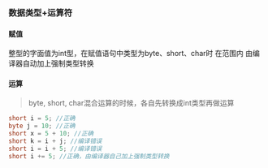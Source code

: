 ### 数据类型+运算符

#### 赋值

整型的字面值为int型，在赋值语句中类型为byte、short、char时 在范围内 由编译器自动加上强制类型转换



#### 运算

> byte, short, char混合运算的时候，各自先转换成int类型再做运算

```java
short i = 5; //正确
byte j = 10; //正确
short x = 5 + 10; //正确
short k = i + j; //编译错误
short i = i + 5; //编译错误
short i += 5; //正确，由编译器自己加上强制类型转换
```

